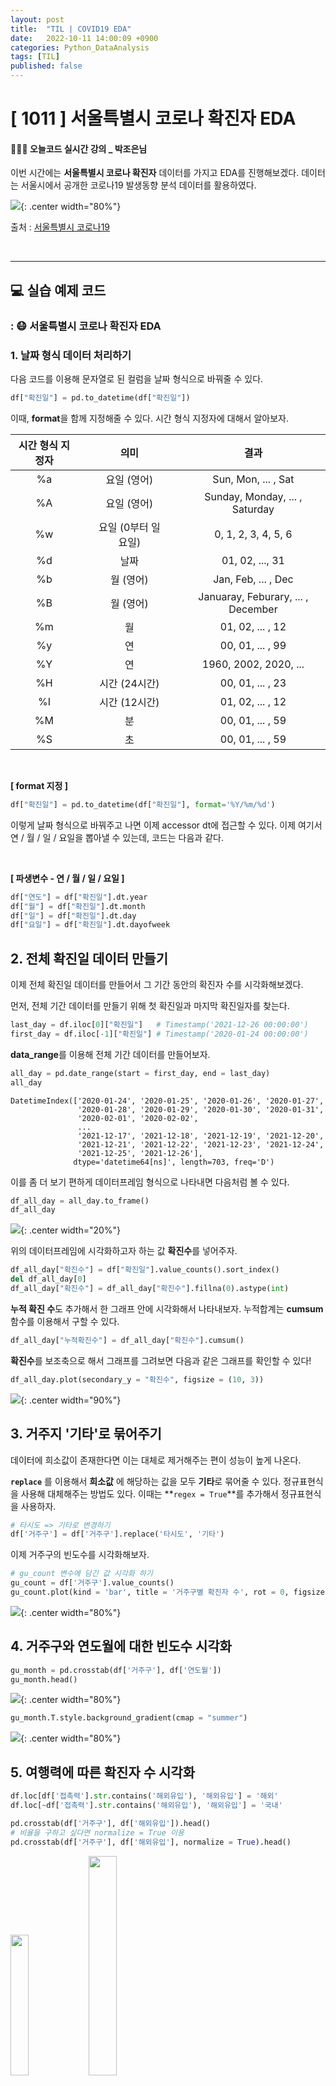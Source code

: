 ```yaml
---
layout: post
title:  "TIL | COVID19 EDA"
date:   2022-10-11 14:00:09 +0900
categories: Python_DataAnalysis
tags: [TIL]
published: false
---
```

# [ 1011 ] 서울특별시 코로나 확진자 EDA
#### 👩🏻‍💻 오늘코드 실시간 강의 _ 박조은님
이번 시간에는 **서울특별시 코로나 확진자** 데이터를 가지고 EDA를 진행해보겠다. 데이터는 서울시에서 공개한 코로나19 발생동향 분석 데이터를 활용하였다.

![](/assets/img/img_221011/seoul_corona.png){: .center width="80%"}

출처 : [서울특별시 코로나19](http://www.seoul.go.kr/coronaV/coronaStatus.do)

<!-- 📙 이번 포스트에서는 **이론 및 개념**을 중심적으로 다룰 예정이다. -->

<br/>

***

<!-- ## 📙 이론 및 개념 -->

## 💻 실습 예제 코드
### : 😷 서울특별시 코로나 확진자 EDA

### 1. 날짜 형식 데이터 처리하기

다음 코드를 이용해 문자열로 된 컬럼을 날짜 형식으로 바꿔줄 수 있다.

```python
df["확진일"] = pd.to_datetime(df["확진일"])
```

이때, **format**을 함께 지정해줄 수 있다. 시간 형식 지정자에 대해서 알아보자.


|시간 형식 지정자| &nbsp; |의미| &nbsp; |결과|
|:---:|---|:---:|---|:---:|
|%a||요일 (영어)| |Sun, Mon, ... , Sat|
|%A||요일 (영어)||Sunday, Monday, ... , Saturday|
|%w||요일 (0부터 일요일)||0, 1, 2, 3, 4, 5, 6|
|%d||날짜||01, 02, ..., 31|
|%b||월 (영어)||Jan, Feb, ... , Dec|
|%B||월 (영어)||Januaray, Feburary, ... , December|
|%m||월||01, 02, ... , 12|
|%y||연||00, 01, ... , 99|
|%Y||연||1960, 2002, 2020, ... |
|%H||시간 (24시간)||00, 01, ... , 23|
|%I||시간 (12시간)||01, 02, ... , 12|
|%M||분||00, 01, ... , 59|
|%S||초||00, 01, ... , 59|

<br/>

**[ format 지정 ]**
```python
df["확진일"] = pd.to_datetime(df["확진일"], format='%Y/%m/%d')
```

이렇게 날짜 형식으로 바꿔주고 나면 이제 accessor dt에 접근할 수 있다. 이제 여기서 연 / 월 / 일 / 요일을 뽑아낼 수 있는데, 코드는 다음과 같다. 

<br/>

**[ 파생변수 - 연 / 월 / 일 / 요일 ]**
```python
df["연도"] = df["확진일"].dt.year
df["월"] = df["확진일"].dt.month
df["일"] = df["확진일"].dt.day
df["요일"] = df["확진일"].dt.dayofweek
```

## 2. 전체 확진일 데이터 만들기
이제 전체 확진일 데이터를 만들어서 그 기간 동안의 확진자 수를 시각화해보겠다.

먼저, 전체 기간 데이터를 만들기 위해 첫 확진일과 마지막 확진일자를 찾는다.

```python
last_day = df.iloc[0]["확진일"]   # Timestamp('2021-12-26 00:00:00')
first_day = df.iloc[-1]["확진일"] # Timestamp('2020-01-24 00:00:00')
```

**data_range**를 이용해 전체 기간 데이터를 만들어보자. 

```python
all_day = pd.date_range(start = first_day, end = last_day)
all_day
```
```
DatetimeIndex(['2020-01-24', '2020-01-25', '2020-01-26', '2020-01-27',
               '2020-01-28', '2020-01-29', '2020-01-30', '2020-01-31',
               '2020-02-01', '2020-02-02',
               ...
               '2021-12-17', '2021-12-18', '2021-12-19', '2021-12-20',
               '2021-12-21', '2021-12-22', '2021-12-23', '2021-12-24',
               '2021-12-25', '2021-12-26'],
              dtype='datetime64[ns]', length=703, freq='D')
```

이를 좀 더 보기 편하게 데이터프레임 형식으로 나타내면 다음처럼 볼 수 있다.

```python
df_all_day = all_day.to_frame()
df_all_day
```

![](/assets/img/img_221011/df_all_day.png){: .center  width="20%"}

위의 데이터프레임에 시각화하고자 하는 값 **확진수**를 넣어주자.

```python
df_all_day["확진수"] = df["확진일"].value_counts().sort_index()
del df_all_day[0]
df_all_day["확진수"] = df_all_day["확진수"].fillna(0).astype(int)
```

**누적 확진 수**도 추가해서 한 그래프 안에 시각화해서 나타내보자. 누적합계는 **cumsum** 함수를 이용해서 구할 수 있다.

```python
df_all_day["누적확진수"] = df_all_day["확진수"].cumsum()
```

**확진수**를 보조축으로 해서 그래프를 그려보면 다음과 같은 그래프를 확인할 수 있다!

```python
df_all_day.plot(secondary_y = "확진수", figsize = (10, 3))
```
![](/assets/img/img_221011/sum_cumsum.png){: .center width="90%"}



## 3. 거주지 '기타'로 묶어주기
데이터에 희소값이 존재한다면 이는 대체로 제거해주는 편이 성능이 높게 나온다. 

**`replace`** 를 이용해서 **희소값** 에 해당하는 값을 모두 **기타**로 묶어줄 수 있다. 정규표현식을 사용해 대체해주는 방법도 있다. 이때는 **`regex = True`**를 추가해서 정규표현식을 사용하자.

```python
# 타시도 => 기타로 변경하기
df['거주구'] = df['거주구'].replace('타시도', '기타')
```

이제 거주구의 빈도수를 시각화해보자.

```python
# gu_count 변수에 담긴 값 시각화 하기
gu_count = df['거주구'].value_counts()
gu_count.plot(kind = 'bar', title = '거주구별 확진자 수', rot = 0, figsize = (15,10))
```

![](/assets/img/img_221011/gu_counts.png){: .center width="80%"}

## 4. 거주구와 연도월에 대한 빈도수 시각화

```python
gu_month = pd.crosstab(df['거주구'], df['연도월'])
gu_month.head()
```

![](/assets/img/img_221011/gu_month.png){: .center width="80%"}

```python
gu_month.T.style.background_gradient(cmap = "summer")
```

![](/assets/img/img_221011/gu_month_summer.png){: .center width="80%"}

## 5. 여행력에 따른 확진자 수 시각화

```python
df.loc[df['접촉력'].str.contains('해외유입'), '해외유입'] = '해외'
df.loc[~df['접촉력'].str.contains('해외유입'), '해외유입'] = '국내'
```

```python
pd.crosstab(df['거주구'], df['해외유입']).head()
# 비율을 구하고 싶다면 normalize = True 이용
pd.crosstab(df['거주구'], df['해외유입'], normalize = True).head()
```
<p align='center'>

<img src = '/assets/img/img_221011/gu_travel.png' width='24%'> <img src = '/assets/img/img_221011/gu_travel_ratio.png' width='30%'> 
<!-- ![](/assets/img/img_221011/gu_month_summer.png){: width="30%"}![](/assets/img/img_221011/gu_month_summer.png){:  width="30%"} -->

</p>

```python
pd.crosstab(df['거주구'], df['해외유입']).plot(kind = 'bar', rot = 0, stacked = True, figsize = (15, 10), legend = 'reverse')
```

![](/assets/img/img_221011/gu_travel_stacked.png){: .center width="80%"}

## 6. 거주구에 따른 요일별 확진자 빈도수

```python
df_gu_weekday = pd.pivot_table(data = df, index = '거주구', columns = '요일명', values = '환자', aggfunc = 'count')
df_gu_weekday[weekday_list].style.bar()
```

![](/assets/img/img_221011/df_gu_weekday.png){: .center width="80%"}

## 7. 연도 - 월 - 환자 수

```python
df.groupby(['연도', '월'])['환자'].count().unstack(level=-1)
```

![](/assets/img/img_221011/year_month_patient.png){: .center width="80%"}



### 다음 포스트에서 만나요 🙌


<br/>

***

## 참고 <br/>

### 🤔 str.replace와 replace 차이점
**<mark style='background-color: #f5f0ff'>str.replace</mark>**는 **<font color='red'>일부</font>만 일치**해도 replace해주고, **<mark style='background-color: #f5f0ff'>replace</mark>**는 **<font color='red'>전체</font>가 일치**해야 replace를 해준다. <br/>
replace는 **dataframe**과 **series**에 모두 사용가능하며, str.replace는 **Series에만** 사용 가능하다.


### 🤔 치사율을 구할 땐 normalize = True로 비율을 구하면 안된다?
**사망**에 대해 **normalize = True**로 비율을 구하면 전체 사망자 수에 대한 비율을 구하는 것으로, 치사율과는 다른 값을 나타낸다. 치사율은 **`사망자 수 / (퇴원환자 수 + 사망자 수) * 100`**으로 구한다.

### 🤔 regex = True 써주는 이유?
나중에 **regex = False** 인 경우가 **default**로 바뀔 수도 있다.
```
FutureWarning: The default value of regex will change from True to False in a future version.
```

### 출처

[판다스 - to_datetime : format, dt](https://steadiness-193.tistory.com/171)

<!-- ### 🐾　　🐾
### 🐾　　🐾
### 🐾　　🐾
### 🐾　　🐾
### 🐾　　🐾
### 🐾　　🐾 
<font color='dodgerblue'> 예쁜 파랑 </font>
<font color='lightgray'>Miss</font>
<mark style='background-color: #f1f8ff'> 연한 파랑 </mark>
<mark style='background-color: #fff5b1'> 연한 노랑 </mark>
<mark style='background-color: #ffdce0'> 연한 빨강 </mark>
<mark style='background-color: #dcffe4'> 연한 초록 </mark>
<mark style='background-color: #f5f0ff'> 연한 보라 </mark>
<mark style='background-color: #f6f8fa'> 연한 회색 </mark>
-->
